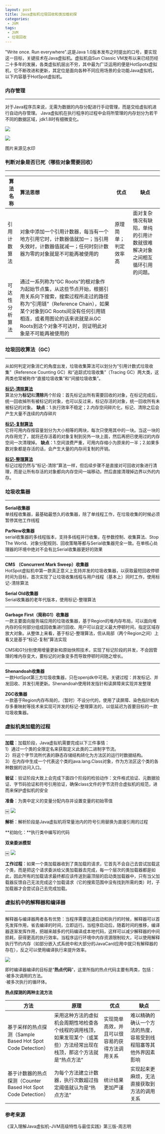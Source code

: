 ```yaml
---
layout: post
title: Java虚拟机垃圾回收和类加载初探
categories:
 - JVM
tags:
 - JVM
 - 垃圾回收
---
```


"Write once. Run everywhere".这是Java 1.0版本发布之时提出的口号，要实现这一目标，关键技术在Java虚拟机。虚拟机自Sun Classic VM发布以来已经历经二十多年的发展，各类虚拟机层出不穷，其中最为广泛运用的便是HotSpotx虚拟机，它不断改进和更新，其定位是面向各种不同应用场景的全功能Java虚拟机，以下内容基于HotSpot虚拟机。

<!-- more -->

### 内存管理
---

对于Java程序员来说，无需为数据的内存分配进行手动管理，而是交给虚拟机进行自动内存管理。 
Java虚拟机在执行程序的过程中会将所管理的内存划分为若干不同的数据区域，jdk1.8时有细微变化。

![](https://article-1300776923.cos.ap-chengdu.myqcloud.com/JVM/JVM%E8%BF%90%E8%A1%8C%E6%97%B6%E6%95%B0%E6%8D%AE%E5%8C%BA%E5%9F%9F.png)

![](https://article-1300776923.cos.ap-chengdu.myqcloud.com/JVM/2019-3Java%E8%BF%90%E8%A1%8C%E6%97%B6%E6%95%B0%E6%8D%AE%E5%8C%BA%E5%9F%9FJDK1.8.png)

图片来源见水印


### 判断对象是否已死（哪些对象需要回收）
---

| 算法名称       | 算法思想                                                     | 优点                 | 缺点                                                         |
| -------------- | :----------------------------------------------------------- | -------------------- | ------------------------------------------------------------ |
| 引用计数算法   | 对象中添加一个引用计数器，每当有一个地方引用它时，计数器值就加一；当引用失效时，计数器值就减一；任何时刻计数器为零的对象就是不可能再被使用的 | 原理简单；判定效率高 | 面对复杂情况有缺陷，单纯的引用计数就很难解决对象之间相互循环引用的问题。 |
| 可达性分析算法 | 通过一系列称为“GC Roots”的根对象作为起始节点集，从这些节点开始，根据引用关系向下搜索，搜索过程所走过的路径称为“引用链”（Reference Chain），如果某个对象到GC Roots间没有任何引用链相连，或者用图论的话来说就是从GC Roots到这个对象不可达时，则证明此对象是不可能再被使用的 |                      |                                                              |

 

### 垃圾回收算法（GC）
---

从如何判定对象消亡的角度出发，垃圾收集算法可以划分为“引用计数式垃圾收集”（Reference Counting GC）和“追踪式垃圾收集”（Tracing GC）两大类，这两类也常被称作“直接垃圾收集”和“间接垃圾收集”。 

<u>**标记-清除算法**</u>  
算法分为**标记**和**清除**两个阶段：首先标记出所有需要回收的对象，在标记完成后，统一回收掉所有被标记的对象，也可以反过来，标记存活的对象，统一回收所有未被标记的对象。 
**缺点**：1.执行效率不稳定；2.内存空间碎片化，标记、清除之后会产生大量不连续的内存碎片 

**<u>标记-复制算法</u>**   
它将可用内存按容量划分为大小相等的两块，每次只使用其中的一块。当这一块的内存用完了，就将还存活着的对象复制到另外一块上面，然后再把已使用过的内存空间一次清理掉。 
**缺点**：1.空间浪费严重，可用内存缩小为原来的一半；2.如果多数对象都是存活的话，会产生大量的内存间复制的开销。 

<u>**标记-整理算法**</u>   
标记过程仍然与“标记-清除”算法一样，但后续步骤不是直接对可回收对象进行清理，而是让所有存活的对象都向内存空间一端移动，然后直接清理掉边界以外的内存。 


### 垃圾收集器 
---

**Serial收集器**   
单线程收集器，最基础最悠久的收集器，除了单线程工作，在垃圾收集的时候必须暂停其他工作线程 

**ParNew收集器**   
serial收集器的多线程版本，支持多线程并行收集，在参数控制、收集算法、Stop The World、对象分配规则、回收策略等都与Serial收集器完全一致。在单核心处理器的环境中绝对不会有比Serial收集器更好的效果 

---

**CMS （Concurrent Mark Sweep）收集器**   
HotSpot虚拟机中第一款真正意义上支持并发的垃圾收集器，以获取最短回收停顿时间为目标，首次实现了让垃圾收集线程与用户线程（基本上）同时工作，使用标记-清除算法 

**Serial Old收集器**   
Serial收集器的老年代版本，使用标记-整理算法 

---

**Garbage First（简称G1）收集器**  
一款主要面向服务端应用的垃圾收集器，基于Region的堆内存布局，可以面向堆内存的任何部分组成回收集进行回收、用户可以自定义最大停顿时间，指定区域存放大对象。从整体上来看，基于标记-整理算法，但从局部（两个Region之间）上看又是基于“标记-复制”算法实现 

CMS和G1分别使用增量更新和原始快照技术，实现了标记阶段的并发，不会因管理的堆内存变大，要标记的对象变多而导致停顿时间随之增长。 

---

**Shenandoah收集器**   
一款HotSpot第三方垃圾收集器，只在openjdk中可用。关键过程：并发标记、并发回收、并发引用更新。Shenandoah使用转发指针和读屏障来实现并发整理 

**ZGC收集器**   
一款基于Region内存布局的，（暂时）不设分代的，使用了读屏障、染色指针和内存多重映射等技术来实现可并发的标记-整理算法的，以低延迟为首要目标的一款垃圾收集器。 

 

### 虚拟机类加载的过程
---

**加载**：加载阶段，Java虚拟机需要完成以下三件事情：   
1）通过一个类的全限定名来获取定义此类的二进制字节流。  
2）将这个字节流所代表的静态存储结构转化为方法区的运行时数据结构。   
3）在内存中生成一个代表这个类的java.lang.Class对象，作为方法区这个类的各种数据的访问入口。 

**验证**：验证阶段大致上会完成下面四个阶段的检验动作：文件格式验证、元数据验证、字节码验证和符号引用验证，确保class文件的字节流符合虚拟机的规范，进而来保护虚拟机的安全 

**准备**：为类中定义的变量分配内存并设置变量的初始零值 

￼ ![](https://article-1300776923.cos.ap-chengdu.myqcloud.com/JVM/garbage%20collection.png)

**解析**：解析阶段是Java虚拟机将常量池内的符号引用替换为直接引用的过程 

**初始化：**执行类中编写的代码 

 

**双亲委派模型** 

￼ ![](https://article-1300776923.cos.ap-chengdu.myqcloud.com/JVM/%E5%8F%8C%E4%BA%B2%E5%A7%94%E6%B4%BE%E6%A8%A1%E5%9E%8B.png)

**工作过程**：如果一个类加载器收到了类加载的请求，它首先不会自己去尝试加载这个类，而是把这个请求委派给父类加载器去完成，每一个层次的类加载器都是如此，因此所有的加载请求最终都应该传送到最顶层的启动类加载器中，只有当父加载器反馈自己无法完成这个加载请求（它的搜索范围中没有找到所需的类）时，子加载器才会尝试自己去完成加载。 

 

### 虚拟机中的解释器和编译器 
---

解释器与编译器两者各有优势：当程序需要迅速启动和执行的时候，解释器可以首先发挥作用，省去编译的时间，立即运行。当程序启动后，随着时间的推移，编译器逐渐发挥作用，把越来越多的代码编译成本地代码，这样可以减少解释器的中间损耗，获得更高的执行效率。当程序运行环境中内存资源限制较大，可以使用解释执行节约内存（如部分嵌入式系统中和大部分的JavaCard应用中就只有解释器的存在），反之可以使用编译执行来提升效率。 

![](https://article-1300776923.cos.ap-chengdu.myqcloud.com/JVM/%E8%A7%A3%E9%87%8A%E5%99%A8%E5%92%8C%E7%BC%96%E8%AF%91%E5%99%A8.png)

即时编译器编译的目标是“**热点代码**”，这里所指的热点代码主要有两类，包括：  
·被多次调用的方法。   
·被多次执行的循环体。 

**热点探测的两种主流方法** 

| 方法                                                         | 原理                                                         | 优点                                           | 缺点                                                         |
| ------------------------------------------------------------ | ------------------------------------------------------------ | ---------------------------------------------- | ------------------------------------------------------------ |
| 基于采样的热点探测（Sample Based Hot Spot Code Detection）   | 采用这种方法的虚拟机会周期性地检查各个线程的调用栈顶，如果发现某个（或某些）方法经常出现在栈顶，那这个方法就是“热点方法” | 实现简单高效，并且可以很容易的获得方法调用关系 | 难以精确的确认一个方法的热度，容易受到线程阻塞等其他外界因素影响 |
| 基于计数器的热点探测（Counter Based Hot Spot Code Detection） | 为每个方法建立计数器，执行次数超过指定阈值就认为是“热点方法” | 统计结果更加严谨                               | 实现起来更麻烦，无法直接获取到方法的调用关系                 |



### 参考来源

《深入理解Java虚拟机-JVM高级特性与最佳实践》第三版-周志明